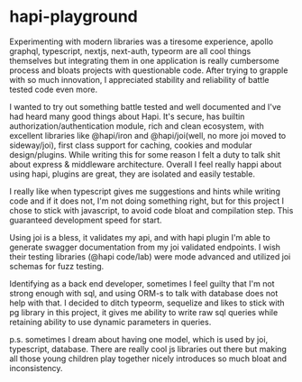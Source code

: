 # hapi-playground

Experimenting with modern libraries was a tiresome experience, apollo graphql, typescript, nextjs, next-auth, typeorm are all cool things themselves but integrating them in one application is really cumbersome process and bloats projects with questionable code. After trying to grapple with so much innovation, I appreciated stability and reliability of battle tested code even more.

I wanted to try out something battle tested and well documented and I've had heard many good things about Hapi. It's secure, has builtin authorization/authentication module, rich and clean ecosystem, with excellent libraries like @hapi/iron and @hapi/joi(well, no more joi moved to sideway/joi), first class support for caching, cookies and modular design/plugins. While writing this for some reason I felt a duty to talk shit about express & middleware architecture. Overall I feel really happi about using hapi, plugins are great, they are isolated and easily testable. 

I really like when typescript gives me suggestions and hints while writing code and if it does not, I'm not doing something right, but for this project I chose to stick with javascript, to avoid code bloat and compilation step. This guaranteed development speed for start.

Using joi is a bless, it validates my api, and with hapi plugin I'm able to generate swagger documentation from my joi validated endpoints. I wish their testing libraries (@hapi code/lab) were mode advanced and utilized joi schemas for fuzz testing.

Identifying as a back end developer, sometimes I feel guilty that I'm not strong enough with sql, and using ORM-s to talk with database does not help with that. I decided to ditch typeorm, sequelize and likes to stick with pg library in this project, it gives me ability to write raw sql queries while retaining ability to use dynamic parameters in queries.

p.s. sometimes I dream about having one model, which is used by joi, typescript, database. There are really cool js libraries out there but making all those young children play together nicely introduces so much bloat and inconsistency. 
